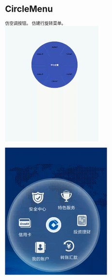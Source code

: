 # CircleMenu
仿空调按钮。 仿建行旋转菜单。<br> 
![](https://github.com/FantasyEngineer/CircleMenu/blob/master/demo.gif)  
<br> 
![](https://github.com/FantasyEngineer/CircleMenu/blob/master/jianhang1.gif)  
